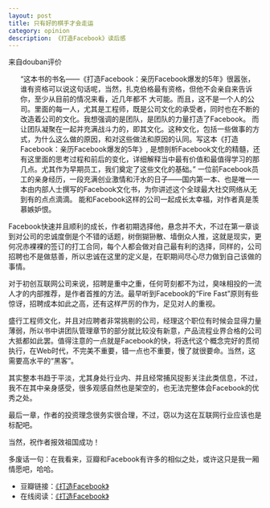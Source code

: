 ```yaml
---
layout: post
title: 只有好的棋手才会走运
category: opinion
description: 《打造Facebook》读后感
---
```

来自douban评价
	<ul>
		“这本书的书名——《打造Facebook：亲历Facebook爆发的5年》很嚣张，谁有资格可以说这句话呢，当然，扎克伯格最有资格，但他不会亲自来告诉你，至少从目前的情况来看，近几年都不
	大可能。而且，这不是一个人的公司。里面的每一人，尤其是工程师，既是公司文化的承受者，同时也在不断的改造着公司的文化。我想强调的是团队，是团队的力量打造了Facebook。
	而让团队凝聚在一起并充满战斗力的，即其文化。这种文化，包括一些做事的方式，为什么这么做的原因，和对这些做法和原因的认同。写这本《打造Facebook：亲历Facebook爆发的5年》,
	是想剖析Facebook文化的精髓，还有这里面的思考过程和前后的变化，详细解释当中最有价值和最值得学习的那几点。尤其作为早期员工，我们奠定了这些文化的基础。”
		一位前Facebook员工的亲身经历，一段充满创业激情和汗水的日子——国内第一本、也是唯一一本由内部人士撰写的Facebook文化书，为你讲述这个全球最大社交网络从无到有的点点滴滴。
	能和Facebook这样的公司一起成长太幸福，对作者真是羡慕嫉妒恨。
	</ul>

Facebook快速并且顺利的成长，作者初期选择他，悬念并不大，不过在第一章谈到对公司的忠诚度倒是个不错的话题，树倒猢狲散、墙倒众人推，这就是现实，更何况赤裸裸的签订的打工合同，每个人都会做对自己最有利的选择，同样的，公司招聘也不是做慈善，所以忠诚在这里的定义是，在职期间尽心尽力做到自己该做的事情。

对于初创互联网公司来说，招聘是重中之重，任何苛刻都不为过，臭味相投的一流人才的内部推荐，是作者首推的方法。最早听到Facebook的“Fire Fast”原则有些惊讶，招聘成本如此之高，还有这样严厉的作为，足见对人的重视。

盛行工程师文化，并且对应聘者非常挑剔的公司，经理这个职位有时候会显得力量薄弱，所以书中讲团队管理章节的部分就比较没有新意，产品流程业界合格的公司大抵都如此罢。值得注意的一点就是Facebook的快，将迭代这个概念完好的贯彻执行，在Web时代，不完美不重要，错一点也不重要，慢了就很要命。当然，这需要高水平的“黑客”。

其实整本书趋于平淡，尤其身处行业内、并且经常捕风捉影关注此类信息，不过，我不在其中亲身感受，很多观感自然也是架空的，也无法完整体会Facebook的优秀之处。

最后一章，作者的投资理念很务实很合理，不过，窃以为这在互联网行业应该也是标配吧。

当然，祝作者报效祖国成功！

多废话一句：在我看来，豆瓣和Facebook有许多的相似之处，或许这只是我一厢情愿吧，哈哈。

- 豆瓣链接：[《打造Facebook》][Facebook]
- 在线阅读：[《打造Facebook》][ReadDB]

[Facebook]: http://book.douban.com/subject/20471120/ "打造Facebook"
[ReadDB]: http://read.douban.com/ebook/500486/
